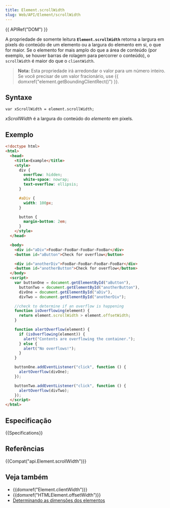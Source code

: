 ```yaml
---
title: Element.scrollWidth
slug: Web/API/Element/scrollWidth
---
```


{{ APIRef("DOM") }}

A propriedade de somente leitura **`Element.scrollWidth`** retorna a largura em pixels do conteúdo de um elemento ou a largura do elemento em si, o que for maior. Se o elemento for mais amplo do que a área de conteúdo (por exemplo, se houver barras de rolagem para percorrer o conteúdo), o `scrollWidth` é maior do que o `clientWidth`.

> **Nota:** Esta propriedade irá arredondar o valor para um número inteiro. Se você precisar de um valor fracionário, use {{ domxref("element.getBoundingClientRect()") }}.

## Syntaxe

```
var xScrollWidth = element.scrollWidth;
```

_xScrollWidth_ é a largura do conteúdo do _elemento_ em pixels.

## Exemplo

```html
<!doctype html>
<html>
  <head>
    <title>Example</title>
    <style>
      div {
        overflow: hidden;
        white-space: nowrap;
        text-overflow: ellipsis;
      }

      #aDiv {
        width: 100px;
      }

      button {
        margin-bottom: 2em;
      }
    </style>
  </head>

  <body>
    <div id="aDiv">FooBar-FooBar-FooBar-FooBar</div>
    <button id="aButton">Check for overflow</button>

    <div id="anotherDiv">FooBar-FooBar-FooBar-FooBar</div>
    <button id="anotherButton">Check for overflow</button>
  </body>
  <script>
    var buttonOne = document.getElementById("aButton"),
      buttonTwo = document.getElementById("anotherButton"),
      divOne = document.getElementById("aDiv"),
      divTwo = document.getElementById("anotherDiv");

    //check to determine if an overflow is happening
    function isOverflowing(element) {
      return element.scrollWidth > element.offsetWidth;
    }

    function alertOverflow(element) {
      if (isOverflowing(element)) {
        alert("Contents are overflowing the container.");
      } else {
        alert("No overflows!");
      }
    }

    buttonOne.addEventListener("click", function () {
      alertOverflow(divOne);
    });

    buttonTwo.addEventListener("click", function () {
      alertOverflow(divTwo);
    });
  </script>
</html>
```

## Especificação

{{Specifications}}

## Referências

{{Compat("api.Element.scrollWidth")}}

## Veja também

- {{domxref("Element.clientWidth")}}
- {{domxref("HTMLElement.offsetWidth")}}
- [Determinando as dimensões dos elementos](/pt-BR/docs/Determining_the_dimensions_of_elements)
